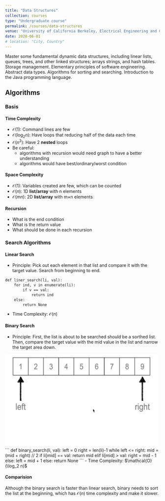 ```yaml
---
title: "Data Structures"
collection: courses
type: "Undergraduate course"
permalink: /courses/data-structures
venue: "University of California Berkeley, Electrical Engineering and Computer Sciences"
date: 2020-06-01
# location: "City, Country"
---
```


Master some fundamental dynamic data structures, including linear lists, queues, trees, and other linked structures; arrays strings, and hash tables. Storage management. Elementary principles of software engineering. Abstract data types. Algorithms for sorting and searching. Introduction to the Java programming language.

## Algorithms

### Basis

#### Time Complexity
- $\mathcal{O}(1)$: Command lines are few
- $\mathcal{O}(\log_2 n)$: Have loops that reducing half of the data each time
- $\mathcal{O}(n^2)$: Have 2 **nested** loops
- Be careful: 
	- algorithms with recursion would need graph to have a better understanding
	- algorithms would have best/ordinary/worst condition

#### Space Complexity
- $\mathcal{O}(1)$: Variables created are few, which can be counted
- $\mathcal{O}(n)$: 1D **list/array** with n elements
- $\mathcal{O}(mn)$: 2D **list/array** with m$\times$n elements

#### Recursion
- What is the end condition
- What is the return value
- What should be done in each recursion

### Search Algorithms
#### Linear Search
- Principle: Pick out each element in that list and compare it with the target value. Search from beginning to end.
```
def liner_search(li, val):
	for ind, v in enumerate(li):
		if v == val:
			return ind
	else:
		return None
```
- Time Complexity: $\mathcal{O}(n)$

#### Binary Search
- Principle: First, the list is about to be searched should be a sorthed list. Then, compare the target value with the mid value in the list and narrow the target area down.<br/>
<img src='/images/linear_search.gif' width='500' height='300'>
```
def binary_search(li, val):
	left = 0
	right = len(li)-1
	while left <= right:
		mid = (mid + right) // 2
		if li[mid] == val:
			return mid
		elif li[mid] > val:
			right = mid - 1
		else:
			left = mid + 1
	else:
		return None
```
- Time Complexity: $\mathcal{O}(\log_2 n)$

#### Comparision
Although the binary search is faster than linear search, binary needs to sort the list at the beginning, which has $\mathcal{O}(n)$ time complexity and make it slower.


